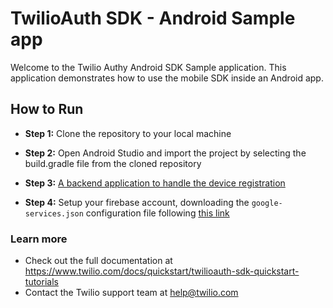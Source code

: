 # TwilioAuth SDK - Android Sample app

Welcome to the Twilio Authy Android SDK Sample application. This application demonstrates how to use the mobile SDK inside an Android app.

## How to Run

* **Step 1:** Clone the repository to your local machine

* **Step 2:** Open Android Studio and import the project by selecting the build.gradle file from the cloned repository

* **Step 3:** [A backend application to handle the device registration](https://www.twilio.com/docs/quickstart/twilioauth-sdk-quickstart-tutorials/running-sample-app)

* **Step 4:** Setup your firebase account, downloading the `google-services.json` configuration file following [this link](https://firebase.google.com/docs/android/setup)

### Learn more
- Check out the full documentation at https://www.twilio.com/docs/quickstart/twilioauth-sdk-quickstart-tutorials
- Contact the Twilio support team at help@twilio.com
